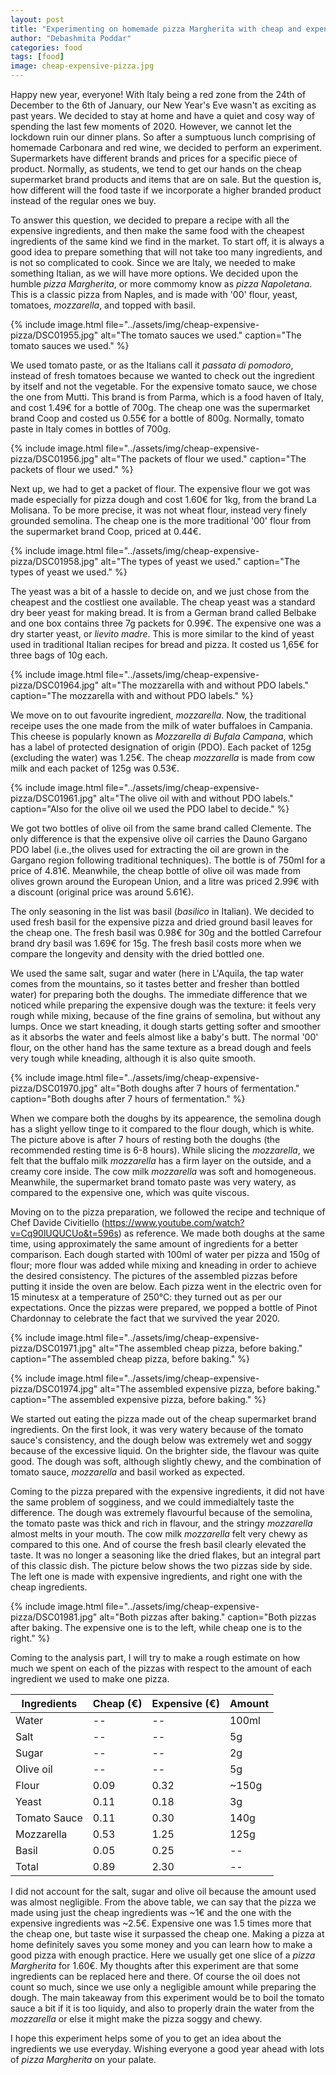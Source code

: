 ```yaml
---
layout: post
title: "Experimenting on homemade pizza Margherita with cheap and expensive ingredients"
author: "Debashmita Poddar"
categories: food
tags: [food]
image: cheap-expensive-pizza.jpg
---
```


Happy new year, everyone! With Italy being a red zone from the 24th of December to the 6th of January, our New Year's Eve wasn't as exciting as past years. We decided to stay at home and have a quiet and cosy way of spending the last few moments of 2020. However, we cannot let the lockdown ruin our dinner plans. So after a sumptuous lunch comprising of homemade Carbonara and red wine, we decided to perform an experiment. Supermarkets have different brands and prices for a specific piece of product. Normally, as students, we tend to get our hands on the cheap supermarket brand products and items that are on sale. But the question is, how different will the food taste if we incorporate a higher branded product instead of the regular ones we buy.

To answer this question, we decided to prepare a recipe with all the expensive ingredients, and then make the same food with the cheapest ingredients of the same kind we find in the market. To start off, it is always a good idea to prepare something that will not take too many ingredients, and is not so complicated to cook. Since we are Italy, we needed to make something Italian, as we will have more options. We decided upon the humble *pizza Margherita*, or more commomy know as *pizza Napoletana*. This is a classic pizza from Naples, and  is made with '00' flour, yeast, tomatoes, *mozzarella*, and topped with basil. 

{% 
include image.html 
file="../assets/img/cheap-expensive-pizza/DSC01955.jpg" 
alt="The tomato sauces we used." 
caption="The tomato sauces we used." 
%}

We used tomato paste, or as the Italians call it *passata di pomodoro*, instead of fresh tomatoes because we wanted to check out the ingredient by itself and not the vegetable.
For the expensive tomato sauce, we chose the one from Mutti. This brand is from Parma, which is a food haven of Italy, and cost 1.49€ for a bottle of 700g.
The cheap one was the supermarket brand Coop and costed us 0.55€ for a bottle of 800g.
Normally, tomato paste in Italy comes in bottles of 700g.

{% 
include image.html 
file="../assets/img/cheap-expensive-pizza/DSC01956.jpg" 
alt="The packets of flour we used." 
caption="The packets of flour we used." 
%}

Next up, we had to get a packet of flour. The expensive flour we got was made especially for pizza dough and cost 1.60€ for 1kg, from the brand La Molisana.
To be more precise, it was not wheat flour, instead very finely grounded semolina.
The cheap one is the more traditional '00' flour from the supermarket brand Coop, priced at 0.44€.

{% 
include image.html 
file="../assets/img/cheap-expensive-pizza/DSC01958.jpg" 
alt="The types of yeast we used." 
caption="The types of yeast we used." 
%}

The yeast was a bit of a hassle to decide on, and we just chose from the cheapest and the costliest one available. The cheap yeast was a standard dry beer yeast for making bread. It is from a German brand called Belbake and one box contains three 7g packets for 0.99€. The expensive one was a dry starter yeast, or *lievito madre*. This is more similar to the kind of yeast used in traditional Italian recipes for bread and pizza. It costed us 1,65€ for three bags of 10g each.

{% 
include image.html 
file="../assets/img/cheap-expensive-pizza/DSC01964.jpg" 
alt="The mozzarella with and without PDO labels." 
caption="The mozzarella with and without PDO labels." 
%}

We move on to out favourite ingredient, *mozzarella*. Now, the traditional receipe uses the one made from the milk of water buffaloes in Campania. This cheese is popularly known as *Mozzarella di Bufala Campana*, which has a label of protected designation of origin (PDO). Each packet of 125g (excluding the water) was 1.25€. The cheap *mozzarella* is made from cow milk and each packet of 125g was 0.53€.

{% 
include image.html 
file="../assets/img/cheap-expensive-pizza/DSC01961.jpg" 
alt="The olive oil with and without PDO labels." 
caption="Also for the olive oil we used the PDO label to decide." 
%}

We got two bottles of olive oil from the same brand called Clemente. The only difference is that the expensive olive oil carries the Dauno Gargano PDO label (i.e.,the olives used for extracting the oil are grown in the Gargano region following traditional techniques). The bottle is of 750ml for a price of 4.81€. Meanwhile, the cheap bottle of olive oil was made from olives grown around the European Union, and a litre was priced 2.99€ with a discount (original price was around 5.61€).

The only seasoning in the list was basil (*basilico* in Italian). We decided to used fresh basil for the expensive pizza and dried ground basil leaves for the cheap one. The fresh basil was 0.98€ for 30g and the bottled Carrefour brand dry basil was 1.69€ for 15g. The fresh basil costs more when we compare the longevity and density with the dried bottled one. 

We used the same salt, sugar and water (here in L'Aquila, the tap water comes from the mountains, so it tastes better and fresher than bottled water) for preparing both the doughs. The immediate difference that we noticed while preparing the expensive dough was the texture: it feels very rough while mixing, because of the fine grains of semolina, but without any lumps. Once we start kneading, it dough starts getting softer and smoother as it absorbs the water and feels almost like a baby's butt. The normal '00' flour, on the other hand has the same texture as a bread dough and feels very tough while kneading, although it is also quite smooth.

{% 
include image.html 
file="../assets/img/cheap-expensive-pizza/DSC01970.jpg" 
alt="Both doughs after 7 hours of fermentation." 
caption="Both doughs after 7 hours of fermentation." 
%}

When we compare both the doughs by its appearence, the semolina dough has a slight yellow tinge to it compared to the flour dough, which is white. The picture above is after 7 hours of resting both the doughs (the recommended resting time is 6-8 hours). While slicing the *mozzarella*, we felt that the buffalo milk *mozzarella* has a firm layer on the outside, and a creamy core inside. The cow milk *mozzarella* was soft and homogeneous. Meanwhile, the supermarket brand tomato paste was very watery, as compared to the expensive one, which was quite viscous.

Moving on to the pizza preparation, we followed the recipe and technique of Chef Davide Civitiello (https://www.youtube.com/watch?v=Cq90lUQUCUo&t=596s) as reference. We made both doughs at the same time, using approximately the same amount of ingredients for a better comparison. Each dough started with 100ml of water per pizza and 150g of flour; more flour was added while mixing and kneading in order to achieve the desired consistency. The pictures of the assembled pizzas before putting it inside the oven are below. Each pizza went in the electric oven for 15 minutesx at a temperature of 250°C: they turned out as per our expectations. Once the pizzas were prepared, we popped a bottle of Pinot Chardonnay to celebrate the fact that we survived the year 2020.

{% 
include image.html 
file="../assets/img/cheap-expensive-pizza/DSC01971.jpg" 
alt="The assembled cheap pizza, before baking." 
caption="The assembled cheap pizza, before baking." 
%}

{% 
include image.html 
file="../assets/img/cheap-expensive-pizza/DSC01974.jpg" 
alt="The assembled expensive pizza, before baking." 
caption="The assembled expensive pizza, before baking." 
%}

We started out eating the pizza made out of the cheap supermarket brand ingredients. On the first look, it was very watery because of the tomato sauce's consistency, and the dough below was extremely wet and soggy because of the excessive liquid. On the brighter side, the flavour was quite good. The dough was soft, although slightly chewy, and the combination of tomato sauce, *mozzarella* and basil worked as expected.

Coming to the pizza prepared with the expensive ingredients, it did not have the same problem of sogginess, and we could immedialtely taste the difference. The dough was extremely flavourful because of the semolina, the tomato paste was thick and rich in flavour, and the stringy *mozzarella* almost melts in your mouth. The cow milk *mozzarella* felt very chewy as compared to this one. And of course the fresh basil clearly elevated the taste. It was no longer a seasoning like the dried flakes, but an integral part of this classic dish. The picture below shows the two pizzas side by side. The left one is made with expensive ingredients, and right one with the cheap ingredients.

{% 
include image.html 
file="../assets/img/cheap-expensive-pizza/DSC01981.jpg" 
alt="Both pizzas after baking." 
caption="Both pizzas after baking. The expensive one is to the left, while cheap one is to the right." 
%}

Coming to the analysis part, I will try to make a rough estimate on how much we spent on each of the pizzas with respect to the amount of each ingredient we used to make one pizza.  

| Ingredients  | Cheap (€)  | Expensive (€) | Amount |
|--------------|------------|---------------|--------|
| Water        | --         | --            | 100ml  |
| Salt         | --         | --            | 5g     |
| Sugar        | --         | --            | 2g     |
| Olive oil    | --         | --            | 5g     |
| Flour        | 0.09       | 0.32          | ~150g  |   
| Yeast        | 0.11       | 0.18          | 3g     |
| Tomato Sauce | 0.11       | 0.30          | 140g   |
| Mozzarella   | 0.53       | 1.25          | 125g   |
| Basil        | 0.05       | 0.25          | --     |
| Total        | 0.89       | 2.30          | --     |

I did not account for the salt, sugar and olive oil because the amount used was almost negligible. From the above table, we can say that the pizza we made using just the cheap ingredients was ~1€ and the one with the expensive ingredients was ~2.5€. Expensive one was 1.5 times more that the cheap one, but taste wise it surpassed the cheap one. Making a pizza at home definitely saves you some money and you can learn how to make a good pizza with enough practice. Here we usually get one slice of a *pizza Margherita* for 1.60€. My thoughts after this experiment are that some ingredients can be replaced here and there. Of course the oil does not count so much, since we use only a negligible amount while preparing the dough. The main takeaway from this experiment would be to boil the tomato sauce a bit if it is too liquidy, and also to properly drain the water from the _mozzarella_ or else it might make the pizza soggy and chewy.

I hope this experiment helps some of you to get an idea about the ingredients we use everyday. Wishing everyone a good year ahead with lots of *pizza Margherita* on your palate.

 



